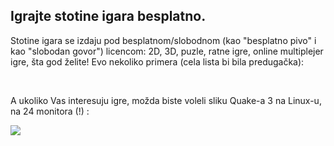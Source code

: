 <?php require("../../entete.php"); ?> <?php require("../../base.php"); ?>

<div id="corps">

<h2> Igrajte stotine igara besplatno.</h2>

<p>Stotine igara se izdaju pod besplatnom/slobodnom (kao "besplatno pivo" i kao "slobodan govor") licencom: 2D, 3D, puzle, ratne igre, online multiplejer igre, šta god želite! Evo nekoliko primera (cela lista bi bila predugačka):</p>

<div id="items">

<?php all_games_from_file (); ?>

<br class="clearboth" />
</div>

<p>A ukoliko Vas interesuju igre, možda biste voleli sliku Quake-a 3 na Linux-u, na 24 monitora (!) :</p>

<p><a href="Images/quake_24_screens.jpg"><img src="Images/quake_24_screens_thumbnail.jpg" /></a></p>

</div>
</body>
</html>
